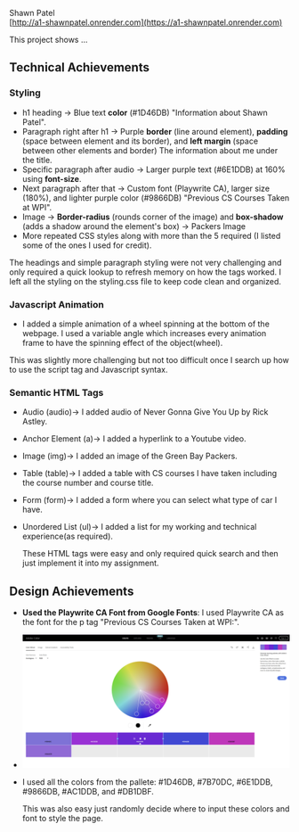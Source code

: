 Shawn Patel <br>
[http://a1-shawnpatel.onrender.com](https://a1-shawnpatel.onrender.com)

This project shows ...

## Technical Achievements
### Styling
- h1 heading → Blue text **color** (#1D46DB) "Information about Shawn Patel". 
- Paragraph right after h1 → Purple **border** (line around element), **padding** (space between element and its border), and **left margin** (space between other elements and border) The information about me under the title.
- Specific paragraph after audio → Larger purple text (#6E1DDB) at 160% using **font-size**.
- Next paragraph after that → Custom font (Playwrite CA), larger size (180%), and lighter purple color (#9866DB) "Previous CS Courses Taken at WPI".
- Image -> **Border-radius** (rounds corner of the image) and **box-shadow** (adds a shadow around the element's box) -> Packers Image
- More repeated CSS styles along with more than the 5 required (I listed some of the ones I used for credit).

The headings and simple paragraph styling were not very challenging and only required a quick lookup to refresh memory on how the tags worked. I left all the styling on the styling.css file to keep code clean and organized.

### Javascript Animation
- I added a simple animation of a wheel spinning at the bottom of the webpage. I used a variable angle which increases every animation frame to have the spinning effect of the object(wheel).

This was slightly more challenging but not too difficult once I search up how to use the script tag and Javascript syntax. 

### Semantic HTML Tags
- Audio (audio)-> I added audio of Never Gonna Give You Up by Rick Astley.
- Anchor Element (a)-> I added a hyperlink to a Youtube video.
- Image (img)-> I added an image of the Green Bay Packers.
- Table (table)-> I added a table with CS courses I have taken including the course number and course title.
- Form (form)-> I added a form where you can select what type of car I have.
- Unordered List (ul)-> I added a list for my working and technical experience(as required).

  These HTML tags were easy and only required quick search and then just implement it into my assignment.

## Design Achievements
- **Used the Playwrite CA Font from Google Fonts**: I used Playwrite CA as the font for the p tag "Previous CS Courses Taken at WPI:".
- ![Adobe Color Pallete](Adobe_Color_Pallete.png)
- I used all the colors from the pallete: #1D46DB, #7B70DC, #6E1DDB, #9866DB, #AC1DDB, and #DB1DBF.

  This was also easy just randomly decide where to input these colors and font to style the page.

